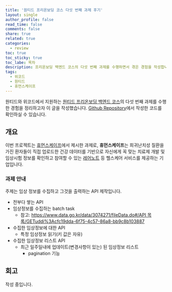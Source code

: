 ```yaml
---
title: '원티드 프리온보딩 코스 다섯 번째 과제 후기'
layout: single
author_profile: false
read_time: false
comments: false
share: true
related: true
categories:
  - review
toc: true
toc_sticky: true
toc_labe: 목차
description: 프리온보딩 백엔드 코스의 다섯 번째 과제를 수행하면서 겪은 경험을 작성합니다.
tags:
  - 위코드
  - 원티드
  - 휴먼스케이프
---
```


원티드와 위코드에서 지원하는 [원티드 프리온보딩 백엔드 코스](https://www.wanted.co.kr/events/pre_onboarding_course_4)의 다섯 번째 과제를 수행한 경험을 정리하고자 이 글을 작성했습니다. [Github Repository](https://github.com/chinsanchung/preonboarding-humanscape)에서 작성한 코드를 확인하실 수 있습니다.

## 개요

이번 프로젝트는 [휴먼스케이프](https://humanscape.io/kr/index.html)에서 제시한 과제로, **휴먼스케이프**는 희귀난치성 질환을 가진 환자들이 직접 업로드한 건강 데이터를 기반으로 자신에게 꼭 맞는 치료제 개발 및 임상시험 정보를 확인하고 참여할 수 있는 [레어노트](https://humanscape.io/kr/service_rarenote.html) 등 헬스케어 서비스를 제공하는 기업입니다.

### 과제 안내

주제는 임상 정보를 수집하고 그것을 출력하는 API 제작입니다.

- 전부다 쌓는 API
- 임상정보를 수집하는 batch task
  - 참고: [https://www.data.go.kr/data/3074271/fileData.do#/API 목록/GETuddi%3Acfc19dda-6f75-4c57-86a8-bb9c8b103887](https://www.data.go.kr/data/3074271/fileData.do#/API%20%EB%AA%A9%EB%A1%9D/GETuddi%3Acfc19dda-6f75-4c57-86a8-bb9c8b103887)
- 수집한 임상정보에 대한 API
  - 특정 임상정보 읽기(키 값은 자유)
- 수집한 임상정보 리스트 API
  - 최근 일주일내에 업데이트(변경사항이 있는) 된 임상정보 리스트
    - pagination 기능

## 회고

작성 중입니다.
